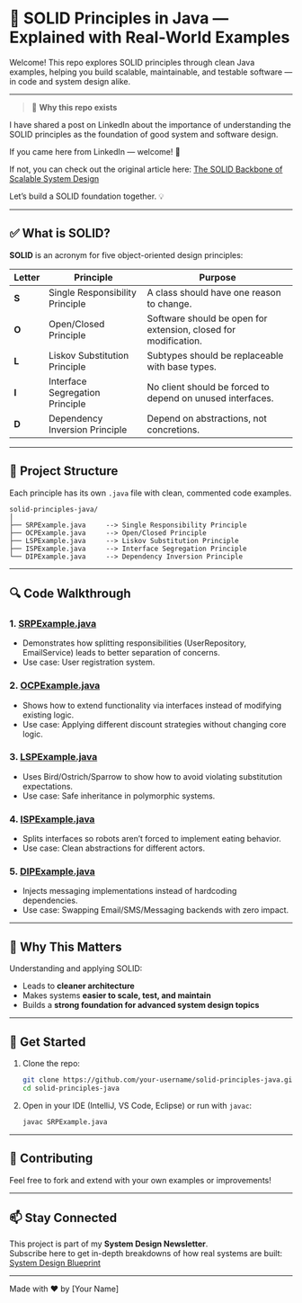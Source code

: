 # 🧱 SOLID Principles in Java — Explained with Real-World Examples

Welcome! This repo explores SOLID principles through clean Java examples, helping you build scalable, maintainable, and testable software — in code and system design alike.

---

> 📢 **Why this repo exists**

I have shared a post on LinkedIn about the importance of understanding the SOLID principles as the foundation of good system and software design.

If you came here from LinkedIn — welcome! 👋  

If not, you can check out the original article here: [The SOLID Backbone of Scalable System Design](https://www.linkedin.com/pulse/solid-backbone-scalable-system-design-raj-kothari-ckt5f/?trackingId=Tey%2BurX6nXhf1Fjv8wW6mQ%3D%3D)

Let’s build a SOLID foundation together. 💡

---

## ✅ What is SOLID?

**SOLID** is an acronym for five object-oriented design principles:

| Letter | Principle                         | Purpose                                           |
|--------|----------------------------------|--------------------------------------------------|
| **S**  | Single Responsibility Principle  | A class should have one reason to change.        |
| **O**  | Open/Closed Principle            | Software should be open for extension, closed for modification. |
| **L**  | Liskov Substitution Principle    | Subtypes should be replaceable with base types.  |
| **I**  | Interface Segregation Principle  | No client should be forced to depend on unused interfaces. |
| **D**  | Dependency Inversion Principle   | Depend on abstractions, not concretions.         |

---

## 📂 Project Structure

Each principle has its own `.java` file with clean, commented code examples.

```
solid-principles-java/
│
├── SRPExample.java     --> Single Responsibility Principle
├── OCPExample.java     --> Open/Closed Principle
├── LSPExample.java     --> Liskov Substitution Principle
├── ISPExample.java     --> Interface Segregation Principle
└── DIPExample.java     --> Dependency Inversion Principle
```

---

## 🔍 Code Walkthrough

### 1. [SRPExample.java](./SRPExample.java)  
- Demonstrates how splitting responsibilities (UserRepository, EmailService) leads to better separation of concerns.
- Use case: User registration system.

### 2. [OCPExample.java](./OCPExample.java)  
- Shows how to extend functionality via interfaces instead of modifying existing logic.
- Use case: Applying different discount strategies without changing core logic.

### 3. [LSPExample.java](./LSPExample.java)  
- Uses Bird/Ostrich/Sparrow to show how to avoid violating substitution expectations.
- Use case: Safe inheritance in polymorphic systems.

### 4. [ISPExample.java](./ISPExample.java)  
- Splits interfaces so robots aren’t forced to implement eating behavior.
- Use case: Clean abstractions for different actors.

### 5. [DIPExample.java](./DIPExample.java)  
- Injects messaging implementations instead of hardcoding dependencies.
- Use case: Swapping Email/SMS/Messaging backends with zero impact.

---

## 🧠 Why This Matters

Understanding and applying SOLID:
- Leads to **cleaner architecture**
- Makes systems **easier to scale, test, and maintain**
- Builds a **strong foundation for advanced system design topics**

---

## 🚀 Get Started

1. Clone the repo:
   ```bash
   git clone https://github.com/your-username/solid-principles-java.git
   cd solid-principles-java
   ```

2. Open in your IDE (IntelliJ, VS Code, Eclipse) or run with `javac`:
   ```bash
   javac SRPExample.java
   ```

---

## 🙌 Contributing

Feel free to fork and extend with your own examples or improvements!

---

## 📫 Stay Connected

This project is part of my **System Design Newsletter**.  
Subscribe here to get in-depth breakdowns of how real systems are built: [System Design Blueprint](https://www.linkedin.com/build-relation/newsletter-follow?entityUrn=7351630135135002625)

---

Made with ❤️ by [Your Name]
